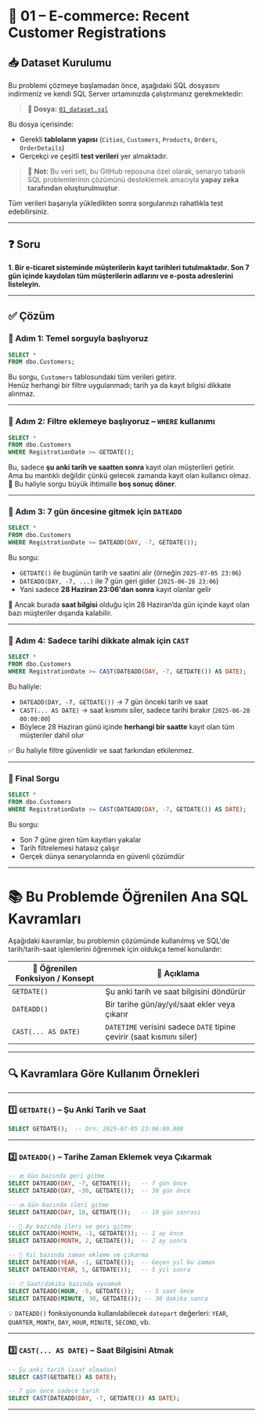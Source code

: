 # 🛒 01 – E-commerce: Recent Customer Registrations

## 📥 Dataset Kurulumu

Bu problemi çözmeye başlamadan önce, aşağıdaki SQL dosyasını indirmeniz ve kendi SQL Server ortamınızda çalıştırmanız gerekmektedir:

> **🎯 Dosya:** [`01_dataset.sql`](./01_dataset.sql)

Bu dosya içerisinde:
- Gerekli **tabloların yapısı** (`Cities`, `Customers`, `Products`, `Orders`, `OrderDetails`)
- Gerçekçi ve çeşitli **test verileri**
yer almaktadır.

> 🧠 **Not:** Bu veri seti, bu GitHub reposuna özel olarak, senaryo tabanlı SQL problemlerinin çözümünü desteklemek amacıyla **yapay zeka tarafından oluşturulmuştur**.

Tüm verileri başarıyla yükledikten sonra sorgularınızı rahatlıkla test edebilirsiniz.

---

## ❓ Soru

**1. Bir e-ticaret sisteminde müşterilerin kayıt tarihleri tutulmaktadır. Son 7 gün içinde kaydolan tüm müşterilerin adlarını ve e-posta adreslerini listeleyin.**

---

## ✅ Çözüm

### 🧩 Adım 1: Temel sorguyla başlıyoruz

```sql
SELECT * 
FROM dbo.Customers;
```

Bu sorgu, `Customers` tablosundaki tüm verileri getirir.  
Henüz herhangi bir filtre uygulanmadı; tarih ya da kayıt bilgisi dikkate alınmaz.

---

### 🧩 Adım 2: Filtre eklemeye başlıyoruz – `WHERE` kullanımı

```sql
SELECT * 
FROM dbo.Customers
WHERE RegistrationDate >= GETDATE();
```

Bu, sadece **şu anki tarih ve saatten sonra** kayıt olan müşterileri getirir.  
Ama bu mantıklı değildir çünkü gelecek zamanda kayıt olan kullanıcı olmaz.  
🔴 Bu haliyle sorgu büyük ihtimalle **boş sonuç döner**.

---

### 🧩 Adım 3: 7 gün öncesine gitmek için `DATEADD`

```sql
SELECT * 
FROM dbo.Customers
WHERE RegistrationDate >= DATEADD(DAY, -7, GETDATE());
```

Bu sorgu:
- `GETDATE()` ile bugünün tarih ve saatini alır (örneğin `2025-07-05 23:06`)
- `DATEADD(DAY, -7, ...)` ile 7 gün geri gider (`2025-06-28 23:06`)
- Yani sadece **28 Haziran 23:06'dan sonra** kayıt olanlar gelir

📌 Ancak burada **saat bilgisi** olduğu için 28 Haziran’da gün içinde kayıt olan bazı müşteriler dışarıda kalabilir.

---

### 🧩 Adım 4: Sadece tarihi dikkate almak için `CAST`

```sql
SELECT * 
FROM dbo.Customers
WHERE RegistrationDate >= CAST(DATEADD(DAY, -7, GETDATE()) AS DATE);
```

Bu haliyle:
- `DATEADD(DAY, -7, GETDATE())` → 7 gün önceki tarih ve saat
- `CAST(... AS DATE)` → saat kısmını siler, sadece tarihi bırakır (`2025-06-28 00:00:00`)
- Böylece 28 Haziran günü içinde **herhangi bir saatte** kayıt olan tüm müşteriler dahil olur

✅ Bu haliyle filtre güvenlidir ve saat farkından etkilenmez.

---

### 🧩 Final Sorgu

```sql
SELECT * 
FROM dbo.Customers
WHERE RegistrationDate >= CAST(DATEADD(DAY, -7, GETDATE()) AS DATE);
```

Bu sorgu:
- Son 7 güne giren tüm kayıtları yakalar
- Tarih filtrelemesi hatasız çalışır
- Gerçek dünya senaryolarında en güvenli çözümdür

---

# 📚 Bu Problemde Öğrenilen Ana SQL Kavramları

Aşağıdaki kavramlar, bu problemin çözümünde kullanılmış ve SQL'de tarih/tarih-saat işlemlerini öğrenmek için oldukça temel konulardır:

| 🧠 Öğrenilen Fonksiyon / Konsept | 💬 Açıklama |
|----------------------------------|------------|
| `GETDATE()`                      | Şu anki tarih ve saat bilgisini döndürür |
| `DATEADD()`                      | Bir tarihe gün/ay/yıl/saat ekler veya çıkarır |
| `CAST(... AS DATE)`             | `DATETIME` verisini sadece `DATE` tipine çevirir (saat kısmını siler) |

---

## 🔍 Kavramlara Göre Kullanım Örnekleri

---

### 1️⃣ `GETDATE()` – Şu Anki Tarih ve Saat

```sql
SELECT GETDATE();  -- Örn: 2025-07-05 23:06:00.000
```

---

### 2️⃣ `DATEADD()` – Tarihe Zaman Eklemek veya Çıkarmak

```sql
-- 🔙 Gün bazında geri gitme
SELECT DATEADD(DAY, -7, GETDATE());   -- 7 gün önce
SELECT DATEADD(DAY, -30, GETDATE());  -- 30 gün önce

-- 🔜 Gün bazında ileri gitme
SELECT DATEADD(DAY, 10, GETDATE());   -- 10 gün sonrası

-- 📆 Ay bazında ileri ve geri gitme
SELECT DATEADD(MONTH, -1, GETDATE()); -- 1 ay önce
SELECT DATEADD(MONTH, 2, GETDATE());  -- 2 ay sonra

-- 📅 Yıl bazında zaman ekleme ve çıkarma
SELECT DATEADD(YEAR, -1, GETDATE());  -- Geçen yıl bu zaman
SELECT DATEADD(YEAR, 5, GETDATE());   -- 5 yıl sonra

-- ⏱ Saat/dakika bazında oynamak
SELECT DATEADD(HOUR, -5, GETDATE());   -- 5 saat önce
SELECT DATEADD(MINUTE, 30, GETDATE()); -- 30 dakika sonra
```

💡 `DATEADD()` fonksiyonunda kullanılabilecek `datepart` değerleri: `YEAR`, `QUARTER`, `MONTH`, `DAY`, `HOUR`, `MINUTE`, `SECOND`, vb.

---

### 3️⃣ `CAST(... AS DATE)` – Saat Bilgisini Atmak

```sql
-- Şu anki tarih (saat olmadan)
SELECT CAST(GETDATE() AS DATE);

-- 7 gün önce sadece tarih
SELECT CAST(DATEADD(DAY, -7, GETDATE()) AS DATE);
```

---

